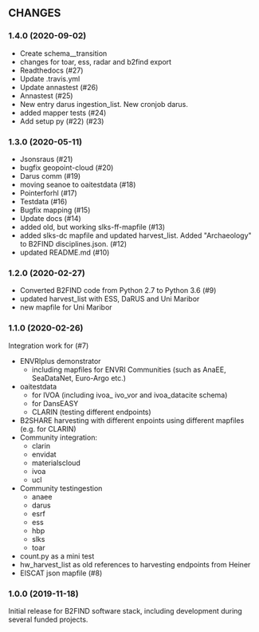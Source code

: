 ## CHANGES 

### 1.4.0 (2020-09-02)
* Create schema__transition
* changes for toar, ess, radar and b2find export
* Readthedocs (#27) 
* Update .travis.yml 
* Update annastest (#26) 
* Annastest (#25) 
* New entry darus ingestion_list. New cronjob darus.
* added mapper tests (#24) 
* Add setup py (#22) (#23) 

### 1.3.0 (2020-05-11)
* Jsonsraus (#21)
* bugfix geopoint-cloud (#20)
* Darus comm (#19)
* moving seanoe to oaitestdata (#18)
* Pointerforhl (#17)
* Testdata (#16)
* Bugfix mapping (#15)
* Update docs (#14)
* added old, but working slks-ff-mapfile (#13)
* added slks-dc mapfile and updated harvest_list. Added "Archaeology" to B2FIND disciplines.json. (#12) 
* updated README.md (#10)

### 1.2.0 (2020-02-27)
* Converted B2FIND code from Python 2.7 to Python 3.6 (#9)
* updated harvest_list with ESS, DaRUS and Uni Maribor
* new mapfile for Uni Maribor

### 1.1.0 (2020-02-26)
Integration work for (#7)
+ ENVRIplus demonstrator 
  - including mapfiles for ENVRI Communities (such as AnaEE, SeaDataNet, Euro-Argo etc.)
+ oaitestdata 
  - for IVOA (including ivoa_ ivo_vor and ivoa_datacite schema)
  - for DansEASY
  - CLARIN (testing different endpoints)
+ B2SHARE harvesting with different enpoints using different mapfiles (e.g. for CLARIN)
+ Community integration:
  - clarin
  - envidat
  - materialscloud
  - ivoa
  - ucl
+ Community testingestion
  - anaee
  - darus
  - esrf
  - ess
  - hbp
  - slks
  - toar
+ count.py as a mini test
+ hw_harvest_list as old references to harvesting endpoints from Heiner
+ EISCAT json mapfile (#8)

### 1.0.0 (2019-11-18)

Initial release for B2FIND software stack, including development during several funded projects.  
